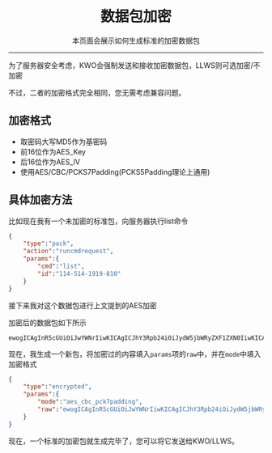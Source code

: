 # <center>数据包加密</center>

<center>本页面会展示如何生成标准的加密数据包</center>

***

为了服务器安全考虑，KWO会强制发送和接收加密数据包，LLWS则可选加密/不加密

不过，二者的加密格式完全相同，您无需考虑兼容问题。

## 加密格式

 - 取密码大写MD5作为基密码
 - 前16位作为AES_Key
 - 后16位作为AES_IV
 - 使用AES/CBC/PCKS7Padding(PCKS5Padding理论上通用)

## 具体加密方法

比如现在我有一个未加密的标准包，向服务器执行list命令

``` json
{
    "type":"pack",
    "action":"runcmdrequest",
    "params":{
        "cmd":"list",
        "id":"114-514-1919-810"
    }
}
```

接下来我对这个数据包进行上文提到的AES加密

加密后的数据包如下所示

```
ewogICAgInR5cGUiOiJwYWNrIiwKICAgICJhY3Rpb24iOiJydW5jbWRyZXF1ZXN0IiwKICAgICJwYXJhbXMiOnsKICAgICAgICAiY21kIjoibGlzdCIsCiAgICAgICAgImlkIjoiMTE0LTUxNC0xOTE5LTgxMCIKICAgIH0KfQ==
```

现在，我生成一个新包，将加密过的内容填入```params```项的```raw```中，并在```mode```中填入加密格式

```json
{
    "type":"encrypted",
    "params":{
        "mode":"aes_cbc_pck7padding",
        "raw":"ewogICAgInR5cGUiOiJwYWNrIiwKICAgICJhY3Rpb24iOiJydW5jbWRyZXF1ZXN0IiwKICAgCJwYXJhbXMiOnsK"
    }
}
```

现在，一个标准的加密包就生成完毕了，您可以将它发送给KWO/LLWS。



